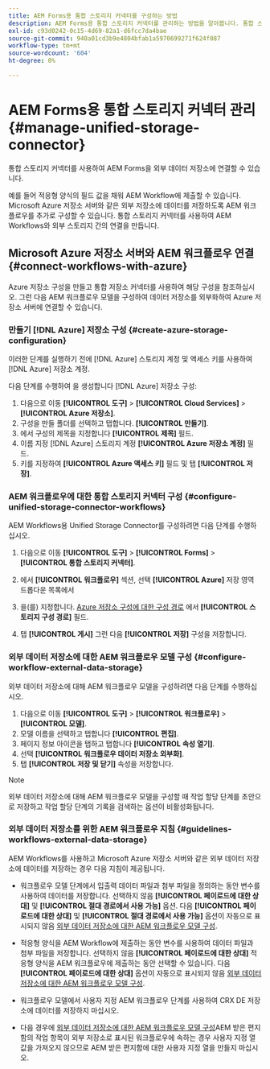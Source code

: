 ```yaml
---
title: AEM Forms용 통합 스토리지 커넥터를 구성하는 방법
description: AEM Forms용 통합 스토리지 커넥터를 관리하는 방법을 알아봅니다. 통합 스토리지 커넥터를 사용하여 AEM Forms을 외부 데이터 저장소에 연결합니다.
exl-id: c93d0242-0c15-4d69-82a1-d6fcc7da4bae
source-git-commit: 940a01cd3b9e4804bfab1a5970699271f624f087
workflow-type: tm+mt
source-wordcount: '604'
ht-degree: 0%

---
```


# AEM Forms용 통합 스토리지 커넥터 관리 {#manage-unified-storage-connector}

통합 스토리지 커넥터를 사용하여 AEM Forms을 외부 데이터 저장소에 연결할 수 있습니다.

예를 들어 적응형 양식의 필드 값을 채워 AEM Workflow에 제출할 수 있습니다. Microsoft Azure 저장소 서버와 같은 외부 저장소에 데이터를 저장하도록 AEM 워크플로우를 추가로 구성할 수 있습니다. 통합 스토리지 커넥터를 사용하여 AEM Workflows와 외부 스토리지 간의 연결을 만듭니다.

## Microsoft Azure 저장소 서버와 AEM 워크플로우 연결 {#connect-workflows-with-azure}

Azure 저장소 구성을 만들고 통합 저장소 커넥터를 사용하여 해당 구성을 참조하십시오. 그런 다음 AEM 워크플로우 모델을 구성하여 데이터 저장소를 외부화하여 Azure 저장소 서버에 연결할 수 있습니다.

### 만들기 [!DNL Azure] 저장소 구성 {#create-azure-storage-configuration}

이러한 단계를 실행하기 전에 [!DNL Azure] 스토리지 계정 및 액세스 키를 사용하여 [!DNL Azure] 저장소 계정.

다음 단계를 수행하여 을 생성합니다 [!DNL Azure] 저장소 구성:

1. 다음으로 이동 **[!UICONTROL 도구]** > **[!UICONTROL Cloud Services]** > **[!UICONTROL Azure 저장소]**.
1. 구성을 만들 폴더를 선택하고 탭합니다. **[!UICONTROL 만들기]**.
1. 에서 구성의 제목을 지정합니다 **[!UICONTROL 제목]** 필드.
1. 이름 지정 [!DNL Azure] 스토리지 계정 **[!UICONTROL Azure 저장소 계정]** 필드.
1. 키를 지정하여 **[!UICONTROL Azure 액세스 키]** 필드 및 탭 **[!UICONTROL 저장]**.

### AEM 워크플로우에 대한 통합 스토리지 커넥터 구성 {#configure-unified-storage-connector-workflows}

AEM Workflows용 Unified Storage Connector를 구성하려면 다음 단계를 수행하십시오.

1. 다음으로 이동 **[!UICONTROL 도구]** > **[!UICONTROL Forms]** > **[!UICONTROL 통합 스토리지 커넥터]**.

1. 에서 **[!UICONTROL 워크플로우]** 섹션, 선택 **[!UICONTROL Azure]** 저장 영역 드롭다운 목록에서
1. 을(를) 지정합니다. [Azure 저장소 구성에 대한 구성 경로](#create-azure-storage-configuration) 에서 **[!UICONTROL 스토리지 구성 경로]** 필드.
1. 탭 **[!UICONTROL 게시]** 그런 다음 **[!UICONTROL 저장]** 구성을 저장합니다.

### 외부 데이터 저장소에 대한 AEM 워크플로우 모델 구성 {#configure-workflow-external-data-storage}

외부 데이터 저장소에 대해 AEM 워크플로우 모델을 구성하려면 다음 단계를 수행하십시오.

1. 다음으로 이동 **[!UICONTROL 도구]** > **[!UICONTROL 워크플로우]** > **[!UICONTROL 모델]**.
1. 모델 이름을 선택하고 탭합니다 **[!UICONTROL 편집]**.
1. 페이지 정보 아이콘을 탭하고 탭합니다 **[!UICONTROL 속성 열기]**.
1. 선택 **[!UICONTROL 워크플로우 데이터 저장소 외부화]**.
1. 탭 **[!UICONTROL 저장 및 닫기]** 속성을 저장합니다.

>[!NOTE]
>
>외부 데이터 저장소에 대해 AEM 워크플로우 모델을 구성할 때 작업 할당 단계를 초안으로 저장하고 작업 할당 단계의 기록을 검색하는 옵션이 비활성화됩니다.

### 외부 데이터 저장소를 위한 AEM 워크플로우 지침 {#guidelines-workflows-external-data-storage}

AEM Workflows를 사용하고 Microsoft Azure 저장소 서버와 같은 외부 데이터 저장소에 데이터를 저장하는 경우 다음 지침이 제공됩니다.

* 워크플로우 모델 단계에서 입출력 데이터 파일과 첨부 파일을 정의하는 동안 변수를 사용하여 데이터를 저장합니다. 선택하지 않음 **[!UICONTROL 페이로드에 대한 상대]** 및 **[!UICONTROL 절대 경로에서 사용 가능]** 옵션. 다음 **[!UICONTROL 페이로드에 대한 상대]** 및 **[!UICONTROL 절대 경로에서 사용 가능]** 옵션이 자동으로 표시되지 않음 [외부 데이터 저장소에 대한 AEM 워크플로우 모델 구성](#configure-workflow-external-data-storage).

* 적응형 양식을 AEM Workflow에 제출하는 동안 변수를 사용하여 데이터 파일과 첨부 파일을 저장합니다. 선택하지 않음 **[!UICONTROL 페이로드에 대한 상대]** 적응형 양식을 AEM 워크플로우에 제출하는 동안 선택할 수 있습니다. 다음 **[!UICONTROL 페이로드에 대한 상대]** 옵션이 자동으로 표시되지 않음 [외부 데이터 저장소에 대한 AEM 워크플로우 모델 구성](#configure-workflow-external-data-storage).

* 워크플로우 모델에서 사용자 지정 AEM 워크플로우 단계를 사용하여 CRX DE 저장소에 데이터를 저장하지 마십시오.

* 다음 경우에 [외부 데이터 저장소에 대한 AEM 워크플로우 모델 구성](#configure-workflow-external-data-storage)AEM 받은 편지함의 작업 항목이 외부 저장소로 표시된 워크플로우에 속하는 경우 사용자 지정 열 값을 가져오지 않으므로 AEM 받은 편지함에 대한 사용자 지정 열을 만들지 마십시오.
